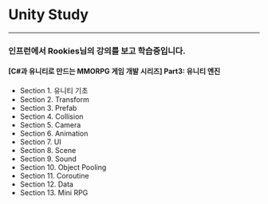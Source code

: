 # Unity Study
***
### 인프런에서 Rookies님의 강의를 보고 학습중입니다.
#### [C#과 유니티로 만드는 MMORPG 게임 개발 시리즈] Part3: 유니티 엔진
- Section 1. 유니티 기초
- Section 2. Transform
- Section 3. Prefab
- Section 4. Collision
- Section 5. Camera
- Section 6. Animation
- Section 7. UI
- Section 8. Scene
- Section 9. Sound
- Section 10. Object Pooling
- Section 11. Coroutine
- Section 12. Data
- Section 13. Mini RPG
